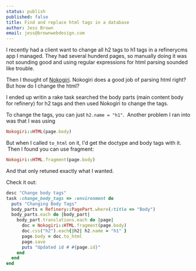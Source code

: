 ```yaml
---
status: publish
published: false
title: Find and replace html tags in a database
author: Jess Brown
email: jess@brownwebdesign.com
---
```

I recently had a client want to change all h2 tags to h1 tags in a refinerycms app I managed.  They had several hunderd pages, so manually doing it was not sounding good and using regular expressions for html parsing sounded like trouble.

Then I thought of <a href="http://nokogiri.org/">Nokogiri</a>.  Nokogiri does a good job of parsing html right?  But how do I change the html?

I ended up writin a rake task searched the body parts (main content body for refinery) for h2 tags and then used Nokogiri to change the tags.

To change the tags, you can just `h2.name = "h1"`.  Another problem I ran into was that I was using

``` ruby 
Nokogiri::HTML(page.body)
```
But when I called `to_html` on it, I'd get the doctype and body tags with it.  Then I found you can use fragment:

``` ruby 
Nokogiri::HTML.fragment(page.body)
```

And that only retuned exactly what I wanted.

Check it out:

``` ruby
desc "Change body tags"
task :change_body_tags => :environment do
  puts "Changing Body Tags"
  body_parts = Refinery::PagePart.where(:title => "Body")
  body_parts.each do |body_part|
    body_part.translations.each do |page|
      doc = Nokogiri::HTML.fragment(page.body)
      doc.css("h2").each{|h2| h2.name = "h1" }
      page.body = doc.to_html
      page.save
      puts "Updated id # #{page.id}"
    end
  end
end
```
